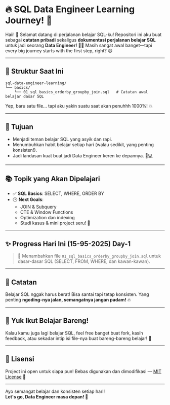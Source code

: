 
# 🔥 SQL Data Engineer Learning Journey! 🚀

Haii! 👋 Selamat datang di perjalanan belajar SQL-ku! Repositori ini aku buat sebagai **catatan pribadi** sekaligus **dokumentasi perjalanan belajar SQL** untuk jadi seorang **Data Engineer!** 💪✨
Masih sangat awal banget—tapi every big journey starts with the first step, right? 😄

---

## 📁 Struktur Saat Ini

```
sql-data-engineer-learning/
└── basics/
    └── 01_sql_basics_orderby_groupby_join.sql   # Catatan awal belajar dasar SQL
```

Yep, baru satu file... tapi aku yakin suatu saat akan penuhhh 1000%! 💥

---

## 🎯 Tujuan

- Menjadi teman belajar SQL yang asyik dan rapi.
- Menumbuhkan habit belajar setiap hari (walau sedikit, yang penting konsisten!).
- Jadi landasan kuat buat jadi Data Engineer keren ke depannya. 🌱💻

---

## 📚 Topik yang Akan Dipelajari

- ✅ **SQL Basics**: SELECT, WHERE, ORDER BY
- 🕒 **Next Goals**:
  - JOIN & Subquery
  - CTE & Window Functions
  - Optimization dan indexing
  - Studi kasus & mini project seru! 🎯

---

## ✨ Progress Hari Ini (15-95-2025) Day-1
> 🔹 Menambahkan file `01_sql_basics_orderby_groupby_join.sql` untuk dasar-dasar SQL (SELECT, FROM, WHERE, dan kawan-kawan).
---

## 📌 Catatan

Belajar SQL nggak harus berat! Bisa santai tapi tetap konsisten. Yang penting **ngoding-nya jalan, semangatnya jangan padam!** 🔥

---

## 🙌 Yuk Ikut Belajar Bareng!

Kalau kamu juga lagi belajar SQL, feel free banget buat fork, kasih feedback, atau sekadar intip isi file-nya buat bareng-bareng belajar! 🎉

---

## 📄 Lisensi

Project ini open untuk siapa pun! Bebas digunakan dan dimodifikasi — [MIT License](LICENSE) 💖

---

Ayo semangat belajar dan konsisten setiap hari!  
**Let's go, Data Engineer masa depan! 🚀**
